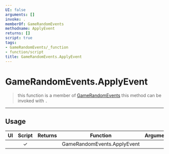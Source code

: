 ```yaml
---
UI: false
arguments: []
invoke: .
memberOf: GameRandomEvents
methodname: ApplyEvent
returns: []
script: true
tags:
- GameRandomEvents/_function
- function/script
title: GameRandomEvents.ApplyEvent
---
```

# GameRandomEvents.ApplyEvent
> this function is a member of [GameRandomEvents](civ-6/lua/GameRandomEvents.md)
> this method can be invoked with `.`
-----
## Usage
|  UI | Script | Returns | Function | Arguments |
|:---:|:------:|-------:|:--------:|:---------|
| |✓||GameRandomEvents.ApplyEvent||
